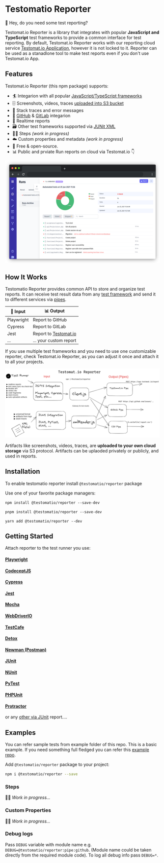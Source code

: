 # Testomatio Reporter


👋 Hey, do you need some test reporting?

Testomat.io Reporter is a library that integrates with popular **JavaScript and TypeScript** test frameworks to provide a common interface for test reporting. By default, Testomat.io Reporter works with our reporting cloud service [Testomat.io Application](https://testomat.io), however it is not locked to it. Reporter can be used as a stanadlone tool to make test reports even if you don't use Testomat.io App.

## Features

Testomat.io Reporter (this npm package) supports:

* 🏄 Integarion with all popular [JavaScript/TypeScript frameworks](./docs/frameworks.md)
* 🗄️ Screenshots, videos, traces [uploaded into S3 bucket](./docs/artifacts.md)
* 🔎 Stack traces and error messages
* 🐙 [GitHub](./docs/pipes.md#github-pipe) & [GitLab](./docs/pipes.md#gitlab-pipe) integarion
* 🚅 Realtime reports
* 🗃️ Other test frameworks supported via [JUNit XML](./docs/junit.md)
* 🚶‍♀️ Steps *(work in progress)*
* ☁️  Custom properties and metadata *(work in progress)*
* 💯 Free & open-source.
* 📊 Public and prviate Run reports on cloud via Testomat.io 👇


![](./docs/images/app.png)

## How It Works

Testomatio Reporter provides common API to store and organize test reports.
It can receive test result data from any [test framework](./docs/frameworks.md) and send it to different services via [pipes](./docs/pipes).

| 🌊 Input         | 📊 Output                                 |
|---------------|----------------------------------------|
| Playwright    | Report to GitHub                       |
| Cypress       | Report to GitLab                       |
| Jest          | Report to [Testomat.io](https://testomat.io) |
| ...   | ... your custom report   |

If you use multiple test frameworks and you need to use one customizable reporter, check Testomat.io Reporter, as you can adjust it once and attach it to all your projects.

![](./docs/images/reporter-architecture.png)

Artifacts like screenshots, videos, traces, are **uploaded to your own cloud storage** via S3 protocol. Artifacts can be uplaoded privately or publicly, and used in reports.

## Installation

To enable testomatio reporter install `@testomatio/reporter` package


Use one of your favorite package managers:

```
npm install @testomatio/reporter --save-dev
```

```
pnpm install @testomatio/reporter --save-dev
```

```
yarn add @testomatio/reporter --dev
```

## Getting Started

Attach reporter to the test runner you use:

#### [Playwright](./docs/frameworks.md#playwright)

#### [CodeceptJS](./docs/frameworks.md#CodeceptJS)

#### [Cypress](./docs/frameworks.md#Cypress)

#### [Jest](./docs/frameworks.md#Jest)

#### [Mocha](./docs/frameworks.md#Mocha)

#### [WebDriverIO](./docs/frameworks.md#WebDriverIO)

#### [TestCafe](./docs/frameworks.md#TestCafe)

#### [Detox](./docs/frameworks.md#Detox)

#### [Newman (Postman)](./docs/frameworks.md#Newman)

#### [JUnit](./docs/junit#junit)

#### [NUnit](./docs/junit#nunit)

#### [PyTest](./docs/junit#pytest)

#### [PHPUnit](./docs/junit#phpunit)

#### [Protractor](./docs/frameworks.md#protractor)

or any [other via JUnit](./docs/junit.md) report....



## Examples


You can refer sample tests from example folder of this repo. This is a basic example. If you need something full fledged you can refer this [example repo](https://github.com/testomatio/examples).

Add `@testomatio/reporter` package to your project:

```bash
npm i @testomatio/reporter --save
```

### Steps

👷‍♂️ *Work in progress...*

### Custom Properties

👷‍♂️ *Work in progress...*



### Debug logs
Pass `DEBUG` variable with module name e.g. `DEBUG=@testomatio/reporter:pipe:github`.
(Module name could be taken directly from the required module code).
To log all debug info pass `DEBUG=*`.